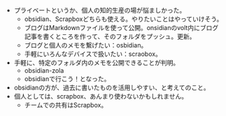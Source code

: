 - プライベートというか、個人の知的生産の場が悩ましかった。
	- obsidian、Scrapboxどちらも使える。やりたいことはやっていけそう。
	- ブログはMarkdownファイルを使って公開。onsidianのvolt内にブログ記事を書くところを作って、そのフォルダをプッシュ。更新。
	- ブログと個人のメモを繋げたい：osbidian。
	- 手軽にいろんなデバイスで扱いたい：scraobox。
- 手軽に、特定のフォルダ内のメモを公開できることが判明。
	- obsidian-zola
	- obsidianで行こう！となった。
- obsidianの方が、過去に書いたものを活用しやすい、と考えてのこと。
- 個人としては、scrapbox、あんまり使わないかもしれません。
	- チームでの共有はScrapbox。